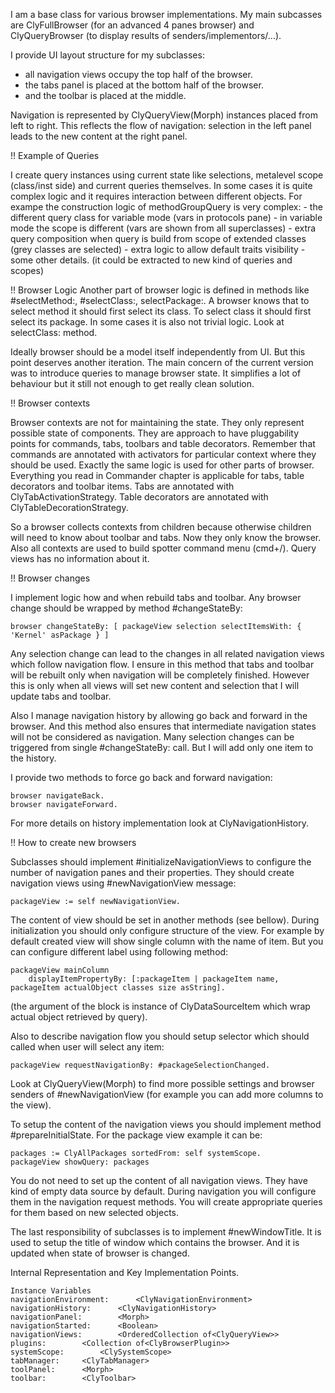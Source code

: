 I am a base class for various browser implementations.
My main subcasses are ClyFullBrowser (for an advanced 4 panes browser) and ClyQueryBrowser (to display results of senders/implementors/...).

I provide UI layout structure for my subclasses:

- all navigation views occupy the top half of the browser.
- the tabs panel is placed at the bottom half of the browser.
- and the toolbar is placed at the middle.

Navigation is represented by ClyQueryView(Morph) instances placed from left to right. This reflects the flow of navigation: selection in the left panel leads to the new content at the right panel.

!! Example of Queries 

I create query instances using current state like selections, metalevel scope (class/inst side) and current queries themselves. 
In some cases it is quite complex logic and it requires interaction between different objects. For exampe the construction logic of methodGroupQuery is very complex:
	- the different query class for variable mode (vars in protocols pane)
	- in variable mode the scope is different (vars are shown from all superclasses)
	- extra query composition when query is build from scope of extended classes (grey classes are selected)
	- extra logic to allow default traits visibility
	- some other details.
(it could be extracted to new kind of queries and scopes)

!! Browser Logic 
Another part of browser logic is defined in methods like #selectMethod:, #selectClass:, selectPackage:. A browser knows that to select method it should first select its class. To select class it should first select its package. In some cases it is also not trivial logic. Look at selectClass: method. 

Ideally browser should be a model itself independently from UI.  But this point deserves another iteration. The main concern of the current version was to introduce queries to manage browser state. It simplifies a lot of behaviour but it still not enough to get really clean solution. 


!! Browser contexts 

Browser contexts are not for maintaining the state. They only represent possible state of components. They are approach to have pluggability points for commands, tabs, toolbars and table decorators. Remember that commands are annotated with activators for particular context where they should be used. Exactly the same logic is used for other parts of browser. Everything you read in Commander chapter is applicable for tabs, table decorators and toolbar items. Tabs are annotated with ClyTabActivationStrategy. Table decorators are annotated with ClyTableDecorationStrategy.

So a browser collects contexts from children because otherwise children will need to know about toolbar and tabs. Now they only know the browser. Also all contexts are used to build spotter command menu (cmd+/). Query views has no information about it.  


!! Browser changes 

I implement logic how and when rebuild tabs and toolbar. Any browser change should be wrapped by method #changeStateBy:

	browser changeStateBy: [ packageView selection selectItemsWith: { 'Kernel' asPackage } ]
	
Any selection change can lead to the changes in all related navigation views which follow navigation flow. I ensure in this method that tabs and toolbar will be rebuilt only when navigation will be completely finished. However this is only when all views will set new content and selection that I will update tabs and toolbar.

Also I manage navigation history by allowing go back and forward in the browser. And this method also ensures that intermediate navigation states will not be considered as navigation. Many selection changes can be triggered from single #changeStateBy: call. But I will add only one item to the history.

I provide two methods to force go back and forward navigation: 

	browser navigateBack.
	browser navigateForward.

For more details on history implementation look at ClyNavigationHistory.





!! How to create new browsers


Subclasses should implement #initializeNavigationViews to configure the number of navigation panes and their properties.
They should create navigation views using #newNavigationView message: 

	packageView := self newNavigationView.
	
The content of view should be set in another methods (see bellow). During initialization you should only configure structure of the view.
For example by default created view will show single column with the name of item.
But you can configure different label using following method: 

	packageView mainColumn 
		displayItemPropertyBy: [:packageItem | packageItem name, packageItem actualObject classes size asString].

(the argument of the block is instance of ClyDataSourceItem which wrap actual object retrieved by query).

Also to describe navigation flow you should setup selector which should called when user will select any item: 
	
	packageView requestNavigationBy: #packageSelectionChanged.
	 
Look at ClyQueryView(Morph) to find more possible settings and browser senders of #newNavigationView (for example you can add more columns to the view).

To setup the content of the navigation views you should implement method #prepareInitialState. For the package view example it can be: 

	packages := ClyAllPackages sortedFrom: self systemScope.
	packageView showQuery: packages 

You do not need to set up the content of all navigation views. They have kind of empty data source by default.
During navigation you will configure them in the navigation request methods. You will create appropriate queries for them based on new selected objects.

The last responsibility of subclasses is to implement #newWindowTitle. It is used to setup the title of window which contains the browser. And it is updated when state of browser is changed.









Internal Representation and Key Implementation Points.

    Instance Variables
	navigationEnvironment:		<ClyNavigationEnvironment>
	navigationHistory:		<ClyNavigationHistory>
	navigationPanel:		<Morph>
	navigationStarted:		<Boolean>
	navigationViews:		<OrderedCollection of<ClyQueryView>>
	plugins:		<Collection of<ClyBrowserPlugin>>
	systemScope:		<ClySystemScope>
	tabManager:		<ClyTabManager>
	toolPanel:		<Morph>
	toolbar:		<ClyToolbar>
